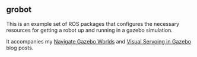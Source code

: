 grobot
---

This is an example set of ROS packages that configures the necessary resources for getting a robot up and running in a gazebo simulation.

It accompanies my [Navigate Gazebo Worlds](http://nlamprian.me/blog/software/ros/2019/12/26/navigate-gazebo-worlds/) and [Visual Servoing in Gazebo](http://nlamprian.me/blog/software/ros/2020/01/27/visual-servoing-in-gazebo/) blog posts.
